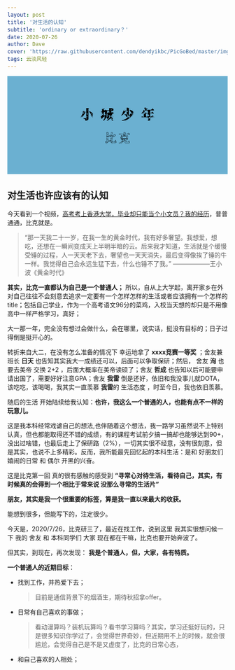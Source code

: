 ```yaml
---
layout: post
title: '对生活的认知'
subtitle: 'ordinary or extraordinary？'
date: 2020-07-26
author: Dave
cover: 'https://raw.githubusercontent.com/dendyikbc/PicGoBed/master/img/banner-for-blog.jpg'
tags: 云淡风轻 
---
```



![](https://raw.githubusercontent.com/dendyikbc/PicGoBed/master/img/light-city-boy-piccolo.jpg)

## 对生活也许应该有的认知


今天看到一个视频，[高考考上香港大学，毕业却只能当个小文员？我的经历](https://www.bilibili.com/video/BV1pp4y1i7oF)，普普通通，比克就是。

>“那一天我二十一岁，在我一生的黄金时代，我有好多奢望。我想爱，想吃，还想在一瞬间变成天上半明半暗的云。后来我才知道，生活就是个缓慢受锤的过程，人一天天老下去，奢望也一天天消失，最后变得像挨了锤的牛一样。我觉得自己会永远生猛下去，什么也锤不了我。” ——————王小波《黄金时代》


**其实，比克一直都认为自己是一个普通人；**
所以，自从上大学起，离开家乡在外对自己往往不会刻意去追求一定要有一个怎样怎样的生活或者应该拥有一个怎样的title；包括自己学业，作为一个高考语文96分的菜鸡，入校当天想的却只是不用像高中一样严格学习，真好；

大一那一年，完全没有想过会做什么，会在哪里，说实话，挺没有目标的；日子过得倒是挺开心的。

转折来自大二，在没有怎么准备的情况下 幸运地拿了 **xxxx竞赛一等奖** ；舍友兼班长 **日天** 也告知其实我大一成绩还可以，后面可以争取保研；然后， 舍友 **洵** 也要去美帝 交换 2+2 ，后面大概率在美帝读硕了；舍友 **哲成** 也告知以后可能要申请出国了，需要好好注意GPA；舍友 **我雷** 倒是还好，依旧和我没事儿就DOTA，该吃吃，该喝喝，我其实一直羡慕 **我雷**的 生活态度 ，时至今日，我也依旧羡慕。

随后的生活 开始陆续给我认知：**也许，我这么一个普通的人，也能有点不一样的玩意儿。**

这是我本科经常戏谑自己的想法,也伴随着这个想法，我一路学习虽然说不上特别认真，但也都能取得还不错的成绩，有的课程考试前夕搞一搞却也能够达到90+，没出过啥错，也最后走上了保研路（2%），一切其实很不经意，没有很刻意，但是其实，也说不上多精彩。反而，我所能最先回忆起的本科生活：是和 好朋友们 嬉闹的日常 和 偶尔 开黑的兴奋。

这是比克第一回 真的很有感触的感受到 **“寻常心对待生活，看待自己，其实，有时候真的会得到一个相比于常来说 没那么寻常的生活片”**


**朋友，其实是我一个很重要的标签，算是我一直以来最大的收获。**

能想到很多，但能写下的，注定很少。

今天是，2020/7/26，比克研三了，最近在找工作，说到这里 我其实很想问候一下 我的 舍友 和 本科同学们 大家 现在都在干嘛，比克也要开始奔波了。

但其实，到现在，再次发现： **我是个普通人，但，大家，各有特质。**


**一个普通人的近期目标**：

- 找到工作，并热爱下去；
    >目前是通信背景下的烟酒生，期待秋招拿offer。
- 日常有自己喜欢的事做；
    >看动漫算吗？装机玩算吗？看书学习算吗？其实，学习还挺好玩的，只是很多知识你学过了，会觉得世界奇妙，但近期用不上的时候，就会很尴尬，会觉得自己是不是又虚度了，比克的日常心态，
- 和自己喜欢的人相处；






